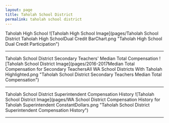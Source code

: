 ```yaml
---
layout: page
title: Taholah School District
permalink: taholah school district
---
```



Taholah High School
![Taholah High School Image](pages/Taholah School District Taholah High SchoolDual Credit BarChart.png "Taholah High School Dual Credit Participation")

___

Taholah School District Secondary Teachers' Median Total Compensation
![Taholah School District Image](pages/2016-2017Median Total Compensation for Secondary TeachersAll WA School Districts With Taholah Highlighted.png "Taholah School District Secondary Teachers Median Total Compensation")

___

Taholah School District Superintendent Compensation History
![Taholah School District Image](pages/WA School District Compensation History for Taholah Superintendent ConstantDollars.png "Taholah School District Superintendent Compensation History")

___

